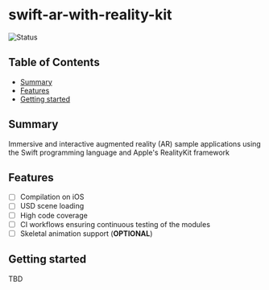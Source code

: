 # swift-ar-with-reality-kit

![Status](https://img.shields.io/badge/Status-On%20Hold-yellow)

## Table of Contents

+ [Summary](#summary)
+ [Features](#features)
+ [Getting started](#getting-started)

## Summary

Immersive and interactive augmented reality (AR) sample applications using the Swift programming language and Apple's RealityKit framework

## Features

- [ ] Compilation on iOS
- [ ] USD scene loading
- [ ] High code coverage
- [ ] CI workflows ensuring continuous testing of the modules 
- [ ] Skeletal animation support (**OPTIONAL**)

## Getting started

TBD

